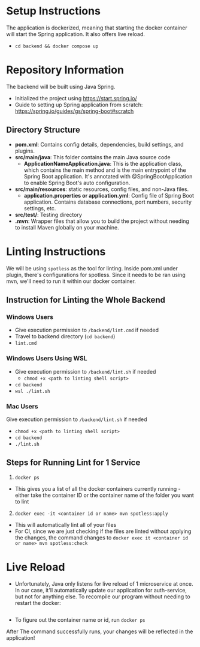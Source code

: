 # Setup Instructions
The application is dockerized, meaning that starting the docker container will start the Spring application. It also offers live reload.
- `cd backend && docker compose up`

# Repository Information
The backend will be built using Java Spring. 
- Initialized the project using https://start.spring.io/
- Guide to setting up Spring application from scratch: https://spring.io/guides/gs/spring-boot#scratch
## Directory Structure
- **pom.xml**: Contains config details, dependencies, build settings, and plugins.
- **src/main/java**: This folder contains the main Java source code
  - **ApplicationNameApplication.java**: This is the application class, which contains the main method and is the main entrypoint of the Spring Boot application. It's annotated with @SpringBootApplication to enable Spring Boot's auto configuration.
- **src/main/resources**: static resources, config files, and non-Java files.
  - **application.properties or application.yml**: Config file of Spring Boot application. Contains database connections, port numbers, security settings, etc.
- **src/test/**: Testing directory
- **.mvn**: Wrapper files that allow you to build the project without needing to install Maven globally on your machine.

# Linting Instructions
We will be using `spotless` as the tool for linting. Inside pom.xml under plugin, there's configurations for spotless.
Since it needs to be ran using mvn, we'll need to run it within our docker container.
## Instruction for Linting the Whole Backend
### Windows Users
- Give execution permission to `/backend/lint.cmd` if needed
- Travel to backend directory (`cd backend`)
- `lint.cmd`
### Windows Users Using WSL
- Give execution permission to `/backend/lint.sh` if needed
  - `chmod +x <path to linting shell script>`
- `cd backend`
- `wsl ./lint.sh`
### Mac Users
Give execution permission to `/backend/lint.sh` if needed
- `chmod +x <path to linting shell script>`
- `cd backend`
- `./lint.sh`

## Steps for Running Lint for 1 Service
1. `docker ps`
  - This gives you a list of all the docker containers currently running - either take the container ID or the container name of the folder you want to lint
2. `docker exec -it <container id or name> mvn spotless:apply`
  - This will automatically lint all of your files
  - For CI, since we are just checking if the files are linted without applying the changes, the command changes to 
    `docker exec it <container id or name> mvn spotless:check`

# Live Reload
- Unfortunately, Java only listens for live reload of 1 microservice at once. In our case, it'll automatically update our application for auth-service, but not for anything else. To recompile our program without needing to restart the docker:
```docker exec -it <container name or id> mvn compile
```

- To figure out the container name or id, run `docker ps`

After The command successfully runs, your changes will be reflected in the application!